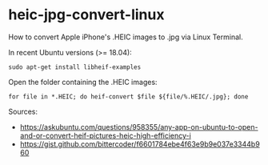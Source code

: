 # heic-jpg-convert-linux

How to convert Apple iPhone's .HEIC images to .jpg via Linux Terminal.

In recent Ubuntu versions (>= 18.04):

```
sudo apt-get install libheif-examples
```

Open the folder containing the .HEIC images:
```
for file in *.HEIC; do heif-convert $file ${file/%.HEIC/.jpg}; done
```

Sources:
- https://askubuntu.com/questions/958355/any-app-on-ubuntu-to-open-and-or-convert-heif-pictures-heic-high-efficiency-i
- https://gist.github.com/bittercoder/f6601784ebe4f63e9b9e037e3344b960
